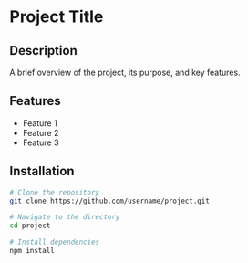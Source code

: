 # Project Title

## Description
A brief overview of the project, its purpose, and key features.

## Features
- Feature 1
- Feature 2
- Feature 3

## Installation
```bash
# Clone the repository
git clone https://github.com/username/project.git

# Navigate to the directory
cd project

# Install dependencies
npm install
